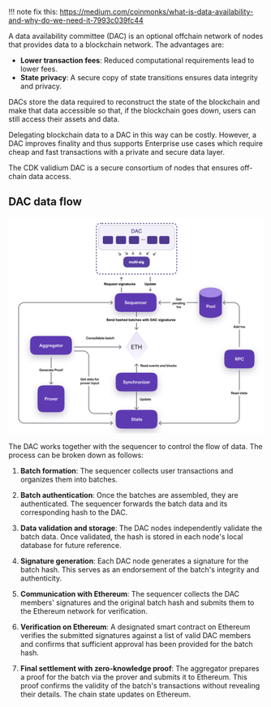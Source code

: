 !!! note
    fix this: https://medium.com/coinmonks/what-is-data-availability-and-why-do-we-need-it-7993c039fc44


A data availability committee (DAC) is an optional offchain network of nodes that provides data to a blockchain network. The advantages are:

- **Lower transaction fees**: Reduced computational requirements lead to lower fees.
- **State privacy**: A secure copy of state transitions ensures data integrity and privacy.

DACs store the data required to reconstruct the state of the blockchain and make that data accessible so that, if the blockchain goes down, users can still access their assets and data.

Delegating blockchain data to a DAC in this way can be costly. However, a DAC improves finality and thus supports Enterprise use cases which require cheap and fast transactions with a private and secure data layer.

The CDK validium DAC is a secure consortium of nodes that ensures off-chain data access. 

## DAC data flow

![CDK validium DAC dataflow](../../img/cdk/zksupernets-dac.png)

The DAC works together with the sequencer to control the flow of data. The process can be broken down as follows:

1. **Batch formation**: The sequencer collects user transactions and organizes them into batches.

2. **Batch authentication**: Once the batches are assembled, they are authenticated. The sequencer forwards the batch data and its corresponding hash to the DAC.

3. **Data validation and storage**:  The DAC nodes independently validate the batch data. Once validated, the hash is stored in each node's local database for future reference.

4. **Signature generation**: Each DAC node generates a signature for the batch hash. This serves as an endorsement of the batch's integrity and authenticity.

5. **Communication with Ethereum**: The sequencer collects the DAC members' signatures and the original batch hash and submits them to the Ethereum network for verification.

6. **Verification on Ethereum**: A designated smart contract on Ethereum verifies the submitted signatures against a list of valid DAC members and confirms that sufficient approval has been provided for the batch hash.

7. **Final settlement with zero-knowledge proof**: The aggregator prepares a proof for the batch via the prover and submits it to Ethereum. This proof confirms the validity of the batch's transactions without revealing their details. The chain state updates on Ethereum.

